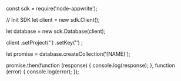 const sdk = require('node-appwrite');

// Init SDK
let client = new sdk.Client();

let database = new sdk.Database(client);

client
    .setProject('')
    .setKey('')
;

let promise = database.createCollection('[NAME]');

promise.then(function (response) {
    console.log(response);
}, function (error) {
    console.log(error);
});